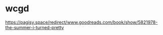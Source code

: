 # wcgd
https://pagisy.space/redirect/www.goodreads.com/book/show/5821978-the-summer-i-turned-pretty
